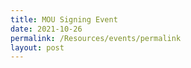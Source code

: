 ```yaml
---
title: MOU Signing Event
date: 2021-10-26
permalink: /Resources/events/permalink
layout: post
---
```

